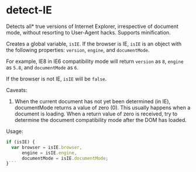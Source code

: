 # detect-IE
Detects all* true versions of Internet Explorer, irrespective of document mode, without resorting to User-Agent hacks. Supports minification.

Creates a global variable, `isIE`. If the browser is IE, `isIE` is an object with the following properties: `version`, `engine`, and `documentMode`.

For example, IE8 in IE6 compatibility mode will return `version` as `8`, `engine` as `5.8`, and `documentMode` as `6`.

If the browser is not IE, `isIE` will be `false`.

Caveats:
1. When the current document has not yet been determined (in IE), documentMode returns a value of zero (0). This usually happens when a document is loading. When a return value of zero is received, try to determine the document compatibility mode after the DOM has loaded.


Usage:

```javascript
if (isIE) {    
  var browser = isIE.browser, 
      engine = isIE.engine, 
      documentMode = isIE.documentMode;
}```
